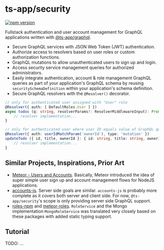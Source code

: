 # ts-app/security

[![npm version](https://badge.fury.io/js/%40ts-app%2Fsecurity.svg)](https://badge.fury.io/js/%40ts-app%2Fsecurity)

Fullstack authentication and user account management for GraphQL applications written with [@ts-app/graphql](https://github.com/ts-app/ts-app/tree/master/packages/graphql).

* Secure GraphQL services with JSON Web Token (JWT) authentication. 
* Authorize access to resolvers based on user roles or custom authorization functions.
* GraphQL mutations to allow unauthenticated users to sign up and login.
* Access security service management queries for authorized administrators.
* Easily integrate authentication, account & role management GraphQL queries as part of your application's 
GraphQL schema by reusing `securitySchemaDefinition` within your application's schema definition.
* Secure GraphQL resolvers with the `@Resolver()` decorator.

```typescript
// only for authenticated user assigned with "User" role
@Resolver({ auth: [ DefaultRoles.User ] })
async todos (q: string, resolverParams?: ResolverMiddlewareInput): Promise<{ error?: string, docs?: Todo[] }> {
    // resolver implementation...
}

// only for authenticated user where user ID equals value of GraphQL query parameter "ownerId"
@Resolver({ auth: userIdMatchParam('ownerId'), type: 'mutation' })
updateTodo ({ id, title, ownerId }: { id: string, title: string, ownerId: string }): { error?: string } {
    // resolver implementation...
}
```

## Similar Projects, Inspirations, Prior Art

* [Meteor - Users and Accounts](https://guide.meteor.com/accounts.html). Basically, Meteor introduced the idea of super simple user sign up and account management flows for NodeJS applications.
* [accounts-js](https://github.com/accounts-js/accounts). Server side goals are similar. `accounts-js` is probably more complete as it covers both server and client side. For now, `@ts-app/security`'s scope is only providing server side GraphQL support.
* [roles-npm](https://github.com/alanning/roles-npm) and [meteor-roles](https://github.com/alanning/meteor-roles). `RoleService` and the Mongo implementation `MongoRoleService` was translated very closely based on these packages with added static typing support. 

## Tutorial

TODO: ...
